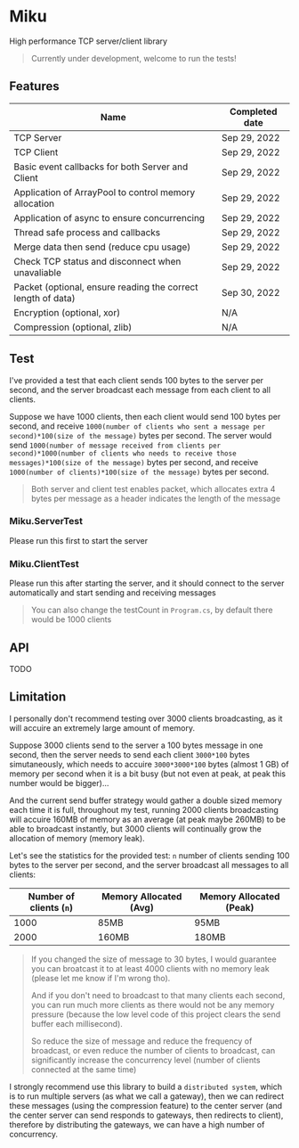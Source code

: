 # Miku

High performance TCP server/client library

> Currently under development, welcome to run the tests!



## Features

| Name                                                         | Completed date |
| ------------------------------------------------------------ | -------------- |
| TCP Server                                                   | Sep 29, 2022   |
| TCP Client                                                   | Sep 29, 2022   |
| Basic event callbacks for both Server and Client             | Sep 29, 2022   |
| Application of ArrayPool to control memory allocation        | Sep 29, 2022   |
| Application of async to ensure concurrencing                 | Sep 29, 2022   |
| Thread safe process and callbacks                            | Sep 29, 2022   |
| Merge data then send (reduce cpu usage)                      | Sep 29, 2022   |
| Check TCP status and disconnect when unavaliable             | Sep 29, 2022   |
| Packet (optional, ensure reading the correct length of data) | Sep 30, 2022   |
| Encryption (optional, xor)                                   | N/A            |
| Compression (optional, zlib)                                 | N/A            |





## Test

I've provided a test that each client sends 100 bytes to the server per second, and the server broadcast each message from each client to all clients.

Suppose we have 1000 clients, then each client would send 100 bytes per second, and receive ```1000(number of clients who sent a message per second)*100(size of the message)``` bytes per second. The server would send ```1000(number of message received from clients per second)*1000(number of clients who needs to receive those messages)*100(size of the message)``` bytes per second, and receive ```1000(number of clients)*100(size of the message)``` bytes per second.

> Both server and client test enables packet, which allocates extra 4 bytes per message as a header indicates the length of the message

### Miku.ServerTest

Please run this first to start the server

### Miku.ClientTest

Please run this after starting the server, and it should connect to the server automatically and start sending and receiving messages

> You can also change the testCount in ```Program.cs```, by default there would be 1000 clients



## API

TODO



## Limitation

I personally don't recommend testing over 3000 clients broadcasting, as it will accuire an extremely large amount of memory.

Suppose 3000 clients send to the server a 100 bytes message in one second, then the server needs to send each client ```3000*100``` bytes simutaneously, which needs to accuire ```3000*3000*100``` bytes (almost 1 GB) of memory per second when it is a bit busy (but not even at peak, at peak this number would be bigger)... 

And the current send buffer strategy would gather a double sized memory each time it is full, throughout my test, running 2000 clients broadcasting will accuire 160MB of memory as an average (at peak maybe 260MB) to be able to broadcast instantly, but 3000 clients will continually grow the allocation of memory (memory leak).

Let's see the statistics for the provided test: ```n``` number of clients sending 100 bytes to the server per second, and the server broadcast all messages to all clients:

| Number of clients (```n```) | Memory Allocated (Avg) | Memory Allocated (Peak) |
| --------------------------- | ---------------------- | ----------------------- |
| 1000                        | 85MB                   | 95MB                    |
| 2000                        | 160MB                  | 180MB                   |

> If you changed the size of message to 30 bytes, I would guarantee you can broatcast it to at least 4000 clients with no memory leak (please let me know if I'm wrong tho).
>
> And if you don't need to broadcast to that many clients each second, you can run much more clients as there would not be any memory pressure (because the low level code of this project clears the send buffer each millisecond).
>
> So reduce the size of message and reduce the frequency of broadcast, or even reduce the number of clients to broadcast, can significantly increase the concurrency level (number of clients connected at the same time)

I strongly recommend use this library to build a ```distributed system```, which is to run multiple servers (as what we call a gateway), then we can redirect these messages (using the compression feature) to the center server (and the center server can send responds to gateways, then redirects to client), therefore by distributing the gateways, we can have a high number of concurrency.


